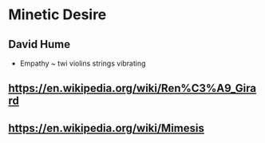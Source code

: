 # Minetic Desire

## David Hume

* Empathy ~ twi violins strings vibrating

## https://en.wikipedia.org/wiki/Ren%C3%A9_Girard

## https://en.wikipedia.org/wiki/Mimesis
